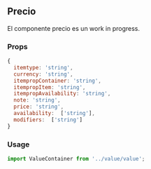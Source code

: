 ## Precio

El componente precio es un work in progress.

### Props

```javascript
{
  itemtype: 'string',
  currency: 'string',
  itempropContainer: 'string',
  itempropItem: 'string',
  itempropAvailability: 'string',
  note: 'string',
  price: 'string',
  availability:  ['string'],
  modifiers:  ['string']
}
```

### Usage

```javascript
import ValueContainer from '../value/value';
```
